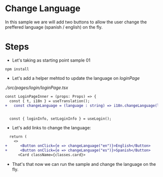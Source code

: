 # Change Language

In this sample we are will add two buttons to allow the user change the preffered language
(spanish / english) on the fly.

# Steps

- Let's taking as starting point sample 01

```
npm install
```

- Let's add a helper mehtod to update the language on _loginPage_

_./src/pages/login/loginPage.tsx_

```diff
const LoginPageInner = (props: Props) => {
  const { t, i18n } = useTranslation();
+   const changeLanguage = (language : string) => i18n.changeLanguage(language);


  const { loginInfo, setLoginInfo } = useLogin();
```

- Let's add links to change the language:

```diff
  return (
    <>
+      <Button onClick={e => changeLanguage("en")}>English</Button>
+      <Button onClick={e => changeLanguage("es")}>Spanish</Button>
      <Card className={classes.card}>
```

- That's that now we can run the sample and change the language on the fly.
